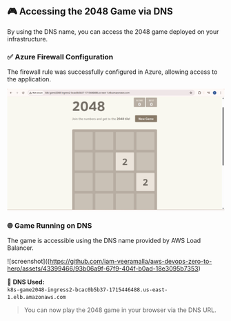 
## 🎮 Accessing the 2048 Game via DNS

By using the DNS name, you can access the 2048 game deployed on your infrastructure.

### ✅ Azure Firewall Configuration

The firewall rule was successfully configured in Azure, allowing access to the application.

![scrennshot](https://github.com/sowmyavallepu/Kubernetes_Project_on_EKS/blob/98bfd55289841e7352077488e005a35174792a7a/2048-game-dns-access.png)

### 🌐 Game Running on DNS

The game is accessible using the DNS name provided by AWS Load Balancer.

![screenshot]((https://github.com/iam-veeramalla/aws-devops-zero-to-hero/assets/43399466/93b06a9f-67f9-404f-b0ad-18e3095b7353)

🧠 **DNS Used:**  
`k8s-game2048-ingress2-bcac0b5b37-1715446488.us-east-1.elb.amazonaws.com`

> You can now play the 2048 game in your browser via the DNS URL.


